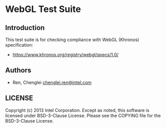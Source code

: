 # WebGL Test Suite

## Introduction

This test suite is for checking compliance with WebGL (Khronos) specification:
* https://www.khronos.org/registry/webgl/specs/1.0/

## Authors

* Ren, Chenglei <chenglei.ren@intel.com>

## LICENSE

Copyright (c) 2013 Intel Corporation.
Except as noted, this software is licensed under BSD-3-Clause License.
Please see the COPYING file for the BSD-3-Clause License.
